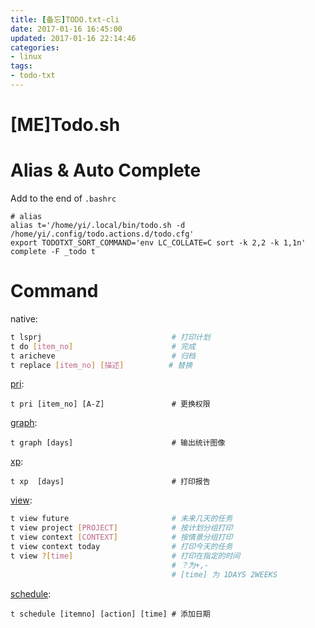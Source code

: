 ```yaml
---
title: [备忘]TODO.txt-cli
date: 2017-01-16 16:45:00
updated: 2017-01-16 22:14:46
categories:
- linux
tags:
- todo-txt
---
```

[ME]Todo.sh
==============
# Alias & Auto Complete
Add to the end of `.bashrc`
```
# alias
alias t='/home/yi/.local/bin/todo.sh -d /home/yi/.config/todo.actions.d/todo.cfg'
export TODOTXT_SORT_COMMAND='env LC_COLLATE=C sort -k 2,2 -k 1,1n'
complete -F _todo t
```


# Command

native:
```bash
t lsprj                             # 打印计划
t do [item_no]                      # 完成
t aricheve                          # 归档
t replace [item_no] [描述]          # 替换
```

[pri](https://github.com/tonipenya/todo.txt-cli/blob/addons/.todo.actions.d/pri):
```
t pri [item_no] [A-Z]               # 更换权限
```

[graph](https://github.com/timpulver/todo.txt-graph):
```
t graph [days]                      # 输出统计图像
```

[xp](https://github.com/gr0undzer0/xp):
```
t xp  [days]                        # 打印报告
```


[view](http://github.com/markwu/todo-cli-plugins):
```bash
t view future                       # 未来几天的任务
t view project [PROJECT]            # 按计划分组打印
t view context [CONTEXT]            # 按情景分组打印
t view context today                # 打印今天的任务 
t view ?[time]                      # 打印在指定的时间
                                    # ？为+,-
                                    # [time] 为 1DAYS 2WEEKS
```

[schedule](http://github.com/FND/todo.txt-cli/blob/extensions/futureTasks):
```
t schedule [itemno] [action] [time] # 添加日期
```